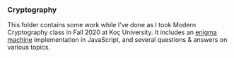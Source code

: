 ### Cryptography

This folder contains some work while I've done as I took Modern Cryptography class in Fall 2020 at Koç University. It includes an [enigma machine](./enigma-machine) implementation in JavaScript, and several questions & answers on various topics.
